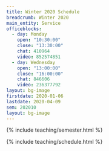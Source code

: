 ```yaml
---
title: Winter 2020 Schedule
breadcrumb: Winter 2020
main_entity: Service
officeblocks:
  - day: Monday
    open: "10:30:00"
    close: "13:30:00"
    chat: 410964
    video: 852574851
  - day: Wednesday
    open: "13:00:00"
    close: "16:00:00"
    chat: 846606
    video: 236377792
layout: bg-image
firstdate: 2020-01-06
lastdate: 2020-04-09
sem: 202010
layout: bg-image
---
```

{% include teaching/semester.html %}

{% include teaching/schedule.html %}
